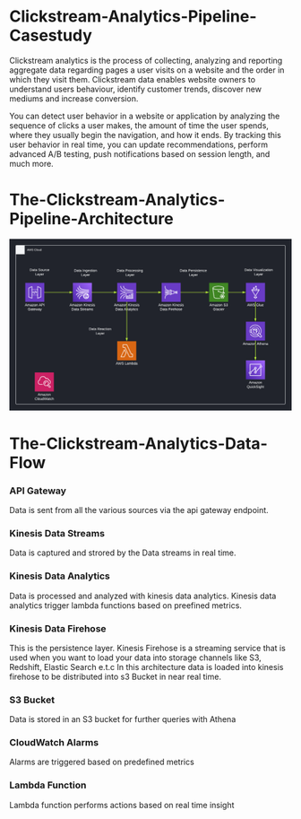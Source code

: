 # Clickstream-Analytics-Pipeline-Casestudy
Clickstream analytics is the process of collecting, analyzing and reporting aggregate data regarding pages a user visits on a website and the order in which they visit them. Clickstream data enables website owners to understand users behaviour, identify customer trends, discover new mediums and increase conversion.

You can detect user behavior in a website or application by analyzing the sequence of clicks a user makes, the amount of time the user spends, where they usually begin the navigation, and how it ends. By tracking this user behavior in real time, you can update recommendations, perform advanced A/B testing, push notifications based on session length, and much more.

# The-Clickstream-Analytics-Pipeline-Architecture
![alt text](https://github.com/blacktechiegirl/Clickstream-Analytics-Pipeline-Casestudy/blob/main/Cloud%20Architecture%20(1).png)

# The-Clickstream-Analytics-Data-Flow
### API Gateway
Data is sent from all the various sources via the api gateway endpoint.
### Kinesis Data Streams
Data is captured and strored by the Data streams in real time.
### Kinesis Data Analytics
Data is processed and analyzed with kinesis data analytics. Kinesis data analytics trigger lambda functions based on preefined metrics.
### Kinesis Data Firehose
This is the persistence layer. Kinesis Firehose is a streaming service that is used when you want to load your data into storage channels like S3, Redshift, Elastic Search e.t.c In this architecture data is loaded into kinesis firehose to be distributed into s3 Bucket in near real time.
### S3 Bucket
Data is stored in an S3 bucket for further queries with Athena
### CloudWatch Alarms
Alarms are triggered based on predefined metrics
### Lambda Function
Lambda function performs actions based on real time insight

